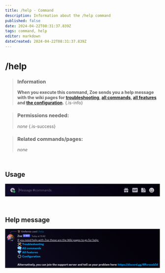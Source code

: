 ```yaml
---
title: /help - Command
description: Information about the /help command
published: false
date: 2024-04-22T08:31:37.839Z
tags: command, help
editor: markdown
dateCreated: 2024-04-22T08:31:37.839Z
---
```


# /help

>### Information
>**When you execute this command, Zoe sends you a help message with the wiki pages for [troubleshooting](/en/troubleshooting), [all commands](/en/commands), [all features](/en/features) and [the configuration](/en/Zoe-Configuration).**
>{.is-info}

>### Permissions needed:
>*none*
>{.is-success}

>### Related commands/pages:
>*none*

<br>

## Usage
![en_help_command.gif](/en_/en_help_command.gif)

<br>

## Help message

![en_help_command_example.png](/en_/en_help_command_example.png)
